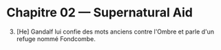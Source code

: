 # Chapitre 02 — Supernatural Aid

3. [He] Gandalf lui confie des mots anciens contre l'Ombre et parle d'un refuge nommé Fondcombe.
